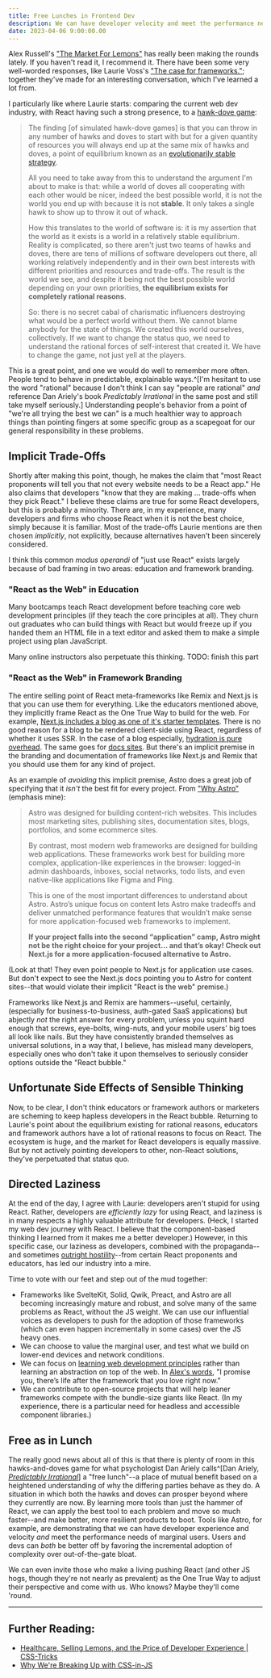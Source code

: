 ```yaml
---
title: Free Lunches in Frontend Dev
description: We can have developer velocity and meet the performance needs of marginal users at the same time
date: 2023-04-06 9:00:00.00
---
```


Alex Russell's ["The Market For Lemons"](https://infrequently.org/2023/02/the-market-for-lemons/)
has really been making the rounds lately. If you haven't read it, I recommend it.
There have been some very well-worded responses, like Laurie Voss's
["The case for frameworks."](https://seldo.com/posts/the_case_for_frameworks);
together they've made for an interesting conversation, which I've learned a lot from.

I particularly like where Laurie starts: comparing the current web dev industry,
with React having such a strong presence, to a [hawk-dove game](https://en.wikipedia.org/wiki/Chicken_(game)):

> The finding [of simulated hawk-dove games] is that you can throw in
> any number of hawks and doves to start with but for a given
> quantity of resources you will always end up at the same mix of hawks and doves,
> a point of equilibrium known as an
> [evolutionarily stable strategy](https://en.wikipedia.org/wiki/Evolutionarily_stable_strategy).
>
> All you need to take away from this to understand the argument I'm about to make is that:
> while a world of doves all cooperating with each other would be nicer,
> indeed the best possible world,
> it is not the world you end up with because it is not **stable**.
> It only takes a single hawk to show up to throw it out of whack.
>
> How this translates to the world of software is:
> it is my assertion that the world as it exists is a world in a relatively stable equilibrium.
> Reality is complicated, so there aren't just two teams of hawks and doves,
> there are tens of millions of software developers out there,
> all working relatively independently and in their own best interests
> with different priorities and resources and trade-offs.
> The result is the world we see, and despite it being not the best possible world
> depending on your own priorities, **the equilibrium exists for completely rational reasons**.
>
> So: there is no secret cabal of charismatic influencers
> destroying what would be a perfect world without them.
> We cannot blame anybody for the state of things. We created this world ourselves, collectively.
> If we want to change the status quo, we need to understand the rational
> forces of self-interest that created it.
> We have to change the game, not just yell at the players.

This is a great point, and one we would do well to remember more often. People tend to behave in predictable, explainable ways.^[I'm hesitant to use the word "rational" because I don't think I can say "people are rational" _and_ reference Dan Ariely's book _Predictably Irrational_ in the same post and still take myself seriously.] Understanding people's behavior from a point of "we're all trying the best we can" is a much healthier way to approach things than pointing fingers at some specific group as a scapegoat for our general responsibility in these problems.

## Implicit Trade-Offs

Shortly after making this point, though, he makes the claim that "most React proponents will tell you that not every website needs to be a React app." He also claims that developers "know that they are making ... trade-offs when they pick React." I believe these claims are true for some React developers, but this is probably a minority. There are, in my experience, many developers and firms who choose React when it is not the best choice, simply because it is familiar. Most of the trade-offs Laurie mentions are then chosen _implicitly_, not explicitly, because alternatives haven't been sincerely considered.

I think this common _modus operandi_ of "just use React" exists largely because of bad framing in two areas: education and framework branding.

### "React as the Web" in Education

Many bootcamps teach React development before teaching core web development principles (if they teach the core principles at all). They churn out graduates who can build things with React but would freeze up if you handed them an HTML file in a text editor and asked them to make a simple project using plan JavaScript.

Many online instructors also perpetuate this thinking. TODO: finish this part

### "React as the Web" in Framework Branding

The entire selling point of React meta-frameworks like Remix and Next.js is that you can use them for everything. Like the educators mentioned above, they implicitly frame React as the One True Way to build for the web. For example, [Next.js includes a blog as one of it's starter templates](https://vercel.com/templates/next.js/blog-starter-kit). There is no good reason for a blog to be rendered client-side using React, regardless of whether it uses SSR. In the case of a blog especially, [hydration is pure overhead](https://www.builder.io/blog/hydration-is-pure-overhead). The same goes for [docs sites](https://vercel.com/templates/next.js/documentation-starter-kit). But there's an implicit premise in the branding and documentation of frameworks like Next.js and Remix that you should use them for any kind of project.

As an example of _avoiding_ this implicit premise, Astro does a great job of specifying that it _isn't_ the best fit for every project.
From ["Why Astro"](https://docs.astro.build/en/concepts/why-astro/) (emphasis mine):

> Astro was designed for building content-rich websites. This includes most marketing sites, publishing sites, documentation sites, blogs, portfolios, and some ecommerce sites.
> 
> By contrast, most modern web frameworks are designed for building web applications. These frameworks work best for building more complex, application-like experiences in the browser: logged-in admin dashboards, inboxes, social networks, todo lists, and even native-like applications like Figma and Ping.
> 
> This is one of the most important differences to understand about Astro. Astro’s unique focus on content lets Astro make tradeoffs and deliver unmatched performance features that wouldn’t make sense for more application-focused web frameworks to implement.
> 
> **If your project falls into the second “application” camp, Astro might not be the right choice for your project… and that’s okay! Check out Next.js for a more application-focused alternative to Astro.**

(Look at that! They even point people to Next.js for application use cases. But don't expect to see the Next.js docs pointing you to Astro for content sites--that would violate their implicit "React is the web" premise.)

Frameworks like Next.js and Remix are hammers--useful, certainly, (especially for business-to-business, auth-gated SaaS applications) but abjectly _not_ the right answer for every problem, unless you squint hard enough that screws, eye-bolts, wing-nuts, and your mobile users' big toes all look like nails. But they have consistently branded themselves as universal solutions, in a way that, I believe, has mislead many developers, especially ones who don't take it upon themselves to seriously consider options outside the "React bubble."

## Unfortunate Side Effects of Sensible Thinking

Now, to be clear, I don't think educators or framework authors or marketers are scheming to keep hapless developers in the React bubble. Returning to Laurie's point about the equilibrium existing for rational reasons, educators and framework authors have a lot of rational reasons to focus on React. The ecosystem is huge, and the market for React developers is equally massive. But by not actively pointing developers to other, non-React solutions, they've perpetuated that status quo.

## Directed Laziness

At the end of the day, I agree with Laurie: developers aren't stupid for using React. Rather, developers are _efficiently lazy_ for using React, and laziness is in many respects a highly valuable attribute for developers. (Heck, I started my web dev journey with React. I believe that the component-based thinking I learned from it makes me a better developer.) However, in this specific case, our laziness as developers, combined with the propaganda--and sometimes [outright hostility](https://fediverse.zachleat.com/@zachleat/109830047951867907)--from certain React proponents and educators, has led our industry into a mire.

Time to vote with our feet and step out of the mud together:

- Frameworks like SvelteKit, Solid, Qwik, Preact, and Astro are all becoming increasingly mature and robust, and solve many of the same problems as React, without the JS weight. We can use our influential voices as developers to push for the adoption of those frameworks (which can even happen incrementally in some cases) over the JS heavy ones.
- We can choose to value the marginal user, and test what we build on lower-end devices and network conditions.
- We can focus on [learning web development principles](https://www.zachleat.com/twitter/1074776108422307840/) rather than learning an abstraction on top of the web. In [Alex's words](https://changelog.com/jsparty/263), "I promise you, there’s life after the framework that you love right now."
- We can contribute to open-source projects that will help leaner frameworks compete with the bundle-size giants like React. (In my experience, there is a particular need for headless and accessible component libraries.)

## Free as in Lunch

The really good news about all of this is that there is plenty of room in this hawks-and-doves game for what psychologist Dan Ariely calls^[Dan Ariely, [_Predictably Irrational_](https://www.amazon.com/dp/0061854549)] a "free lunch"--a place of mutual benefit based on a heightened understanding of why the differing parties behave as they do. A situation in which both the hawks and doves can prosper beyond where they currently are now. By learning more tools than just the hammer of React, we can apply the best tool to each problem and move so much faster--and make better, more resilient products to boot. Tools like Astro, for example, are demonstrating that we can have developer experience and velocity _and_ meet the performance needs of marginal users. Users and devs can _both_ be better off by favoring the incremental adoption of complexity over out-of-the-gate bloat.

We can even invite those who make a living pushing React (and other JS hogs, though they're not nearly as prevalent) as the One True Way to adjust their perspective and come with us. Who knows? Maybe they'll come 'round.

---

## Further Reading:

* [Healthcare, Selling Lemons, and the Price of Developer Experience | CSS-Tricks](https://css-tricks.com/healthcare-selling-lemons-and-the-price-of-developer-experience/)
* [Why We're Breaking Up with CSS-in-JS](https://bradfrost.com/blog/link/why-were-breaking-up-with-css-in-js/)